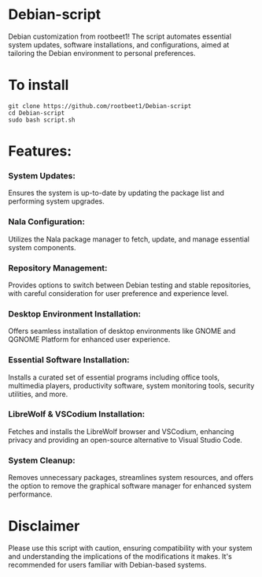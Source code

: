 # Debian-script
Debian  customization from rootbeet1!
The script automates essential system updates, software installations, and configurations, aimed at tailoring the Debian environment to personal preferences.

# To install
    git clone https://github.com/rootbeet1/Debian-script
    cd Debian-script
    sudo bash script.sh

# Features:

### System Updates:
Ensures the system is up-to-date by updating the package list and performing system upgrades.

### Nala Configuration: 
Utilizes the Nala package manager to fetch, update, and manage essential system components.

### Repository Management: 
  Provides options to switch between Debian testing and stable repositories, with careful                                consideration for user preference and experience level.

### Desktop Environment Installation: 
  Offers seamless installation of desktop environments like GNOME and QGNOME                                             Platform for enhanced user experience.

### Essential Software Installation: 
  Installs a curated set of essential programs including office tools, multimedia players, productivity software,        system monitoring tools, security utilities, and more.

### LibreWolf & VSCodium Installation: 
  Fetches and installs the LibreWolf browser and VSCodium, enhancing privacy and providing an open-source                alternative to Visual Studio Code.


### System Cleanup: 
  Removes unnecessary packages, streamlines system resources, and offers the option to remove the graphical software     manager for enhanced system performance.

# Disclaimer 
  Please use this script with caution, ensuring compatibility with your system and understanding the implications of     the modifications it makes. It's recommended for users familiar with Debian-based systems.



